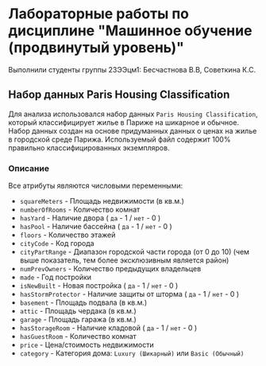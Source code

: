 # Лабораторные работы по дисциплине "Машинное обучение (продвинутый уровень)"
Выполнили студенты группы 23ЭЭцм1: Бесчастнова В.В, Советкина К.С.
## Набор данных Paris Housing Classification
Для анализа использовался набор данных `Paris Housing Classification`, который классифицирует жилье в Париже на шикарное и обычное.
Набор данных создан на основе придуманных данных о ценах на жилье в городской среде Парижа. Используемый файл содержит 100% правильно классифицированных экземпляров.
### Описание
Все атрибуты являются числовыми переменными:  
- `squareMeters` - Площадь недвижимости (в кв.м.)  
- `numberOfRooms` - Количество комнат  
- `hasYard` - Наличие двора ( `да` - 1 / `нет` - 0 ) 
- `hasPool` - Наличие бассейна ( `да` - 1 / `нет` - 0 ) 
- `floors` - Количество этажей  
- `cityCode` - Код города  
- `cityPartRange` - Диапазон городской части города (от 0 до 10) (чем выше показатель, тем более эксклюзивным является район)  
- `numPrevOwners` - Количество предыдущих владельцев  
- `made` - Год постройки  
- `isNewBuilt` - Новая постройка ( `да` - 1 / `нет` - 0 )  
- `hasStormProtector` - Наличие защиты от шторма ( `да` - 1 / `нет` - 0 ) 
- `basement` - Площадь подвала (в кв.м.)  
- `attic` - Площадь чердака (в кв.м.)  
- `garage` - Площадь гаража (в кв.м.)  
- `hasStorageRoom` - Наличие кладовой ( `да` - 1 / `нет` - 0 )   
- `hasGuestRoom` - Количество комнат  
- `price` - Цена/стоимость недвижимости  
- `category` - Категория дома: `Luxury (Шикарный)` или `Basic (Обычный)`

